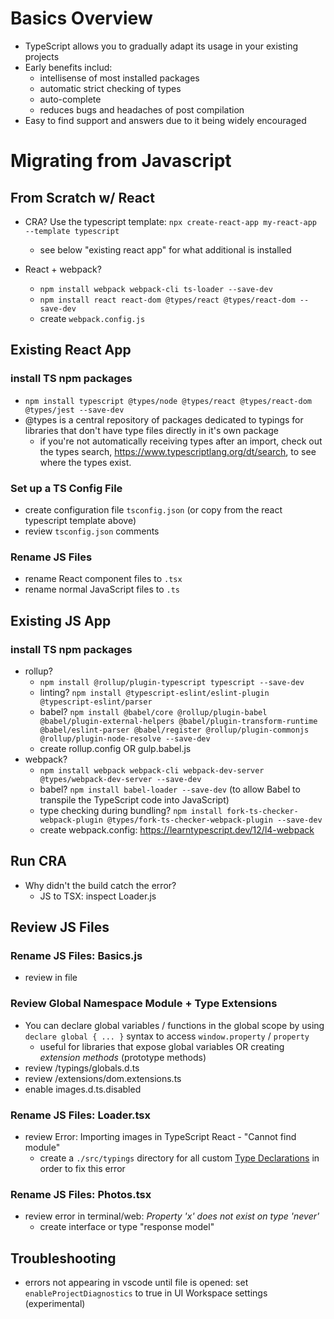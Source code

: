 # Basics Overview
- TypeScript allows you to gradually adapt its usage in your existing projects
- Early benefits includ:
    - intellisense of most installed packages
    - automatic strict checking of types
    - auto-complete
    - reduces bugs and headaches of post compilation
- Easy to find support and answers due to it being widely encouraged

# Migrating from Javascript

## From Scratch w/ React
- CRA? Use the typescript template: `npx create-react-app my-react-app --template typescript`
    - see below "existing react app" for what additional is installed

- React + webpack?
    - `npm install webpack webpack-cli ts-loader --save-dev`
    - `npm install react react-dom @types/react @types/react-dom --save-dev`
    - create `webpack.config.js`

## Existing React App

### install TS npm packages
- `npm install typescript @types/node @types/react @types/react-dom @types/jest --save-dev`
- @types is a central repository of packages dedicated to typings for libraries that don't have type files directly in it's own package
    - if you're not automatically receiving types after an import, check out the types search, https://www.typescriptlang.org/dt/search, to see where the types exist.

### Set up a TS Config File
- create configuration file `tsconfig.json` (or copy from the react typescript template above)
- review `tsconfig.json` comments

### Rename JS Files
- rename React component files to `.tsx`
- rename normal JavaScript files to `.ts`

## Existing JS App

### install TS npm packages
- rollup?
    - `npm install @rollup/plugin-typescript typescript --save-dev`
    - linting? `npm install @typescript-eslint/eslint-plugin @typescript-eslint/parser`
    - babel? `npm install @babel/core @rollup/plugin-babel @babel/plugin-external-helpers @babel/plugin-transform-runtime @babel/eslint-parser @babel/register @rollup/plugin-commonjs @rollup/plugin-node-resolve --save-dev`
    - create rollup.config OR gulp.babel.js
- webpack?
    - `npm install webpack webpack-cli webpack-dev-server @types/webpack-dev-server --save-dev`
    - babel? `npm install babel-loader --save-dev` (to allow Babel to transpile the TypeScript code into JavaScript)
    - type checking during bundling? `npm install fork-ts-checker-webpack-plugin @types/fork-ts-checker-webpack-plugin --save-dev`
    - create webpack.config: https://learntypescript.dev/12/l4-webpack

## Run CRA
- Why didn't the build catch the error?
    - JS to TSX: inspect Loader.js

## Review JS Files

### Rename JS Files: Basics.js
- review in file

### Review Global Namespace Module + Type Extensions
- You can declare global variables / functions in the global scope by using `declare global { ... }` syntax to access `window.property` / `property`
    - useful for libraries that expose global variables OR creating *extension methods* (prototype methods)
- review /typings/globals.d.ts
- review /extensions/dom.extensions.ts
- enable images.d.ts.disabled

### Rename JS Files: Loader.tsx
- review Error: Importing images in TypeScript React - "Cannot find module"
    - create a `./src/typings` directory for all custom [Type Declarations](https://www.typescriptlang.org/docs/handbook/2/type-declarations.html) in order to fix this error

### Rename JS Files: Photos.tsx
- review error in terminal/web: *Property 'x' does not exist on type 'never'*
    - create interface or type "response model"


## Troubleshooting
- errors not appearing in vscode until file is opened: set `enableProjectDiagnostics` to true in UI Workspace settings (experimental)